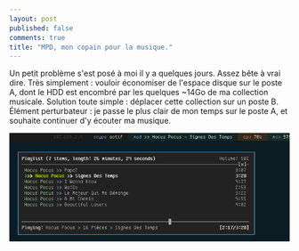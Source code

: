 ```yaml
---
layout: post
published: false
comments: true
title: "MPD, mon copain pour la musique."
---
```

Un petit problème s'est posé à moi il y a quelques jours. Assez bête à vrai dire. Très simplement : vouloir économiser de l'espace disque sur le poste A, dont le HDD est encombré par les quelques ~14Go de ma collection musicale. Solution toute simple : déplacer cette collection sur un poste B. Élément perturbateur : je passe le plus clair de mon temps sur le poste A, et souhaite continuer d'y écouter ma musique.

![NCMPC++ personnel](/images/mpd/ncmpcpp.png)
